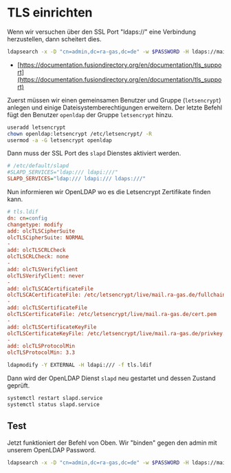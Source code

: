 # TLS einrichten

Wenn wir versuchen über den SSL Port "ldaps://" eine Verbindung herzustellen, dann scheitert dies. 

```bash
ldapsearch -x -D "cn=admin,dc=ra-gas,dc=de" -w $PASSWORD -H ldaps://mail.ra-gas.de/ -b dc=ra-gas,dc=de
```
* [https://documentation.fusiondirectory.org/en/documentation/tls_support](https://documentation.fusiondirectory.org/en/documentation/tls_support)

Zuerst müssen wir einen gemeinsamen Benutzer und Gruppe (`letsencrypt`) anlegen und einige Dateisystemberechtigungen erweitern. Der letzte Befehl fügt den Benutzer `openldap` der Gruppe `letsencrypt` hinzu.

```bash
useradd letsencrypt
chown openldap:letsencrypt /etc/letsencrypt/ -R
usermod -a -G letsencrypt openldap
```

Dann muss der SSL Port des `slapd` Dienstes aktiviert werden.

```ini
# /etc/default/slapd
#SLAPD_SERVICES="ldap:/// ldapi:///"
SLAPD_SERVICES="ldap:/// ldapi:/// ldaps:///"
```

Nun informieren wir OpenLDAP wo es die Letsencrypt Zertifikate finden kann.

```ini
# tls.ldif
dn: cn=config
changetype: modify
add: olcTLSCipherSuite
olcTLSCipherSuite: NORMAL
-
add: olcTLSCRLCheck
olcTLSCRLCheck: none
-
add: olcTLSVerifyClient
olcTLSVerifyClient: never
-
add: olcTLSCACertificateFile
olcTLSCACertificateFile: /etc/letsencrypt/live/mail.ra-gas.de/fullchain.pem
-
add: olcTLSCertificateFile
olcTLSCertificateFile: /etc/letsencrypt/live/mail.ra-gas.de/cert.pem
-
add: olcTLSCertificateKeyFile
olcTLSCertificateKeyFile: /etc/letsencrypt/live/mail.ra-gas.de/privkey.pem
-
add: olcTLSProtocolMin
olcTLSProtocolMin: 3.3
```

```bash
ldapmodify -Y EXTERNAL -H ldapi:/// -f tls.ldif
```

Dann wird der OpenLDAP Dienst `slapd` neu gestartet und dessen Zustand geprüft.

```bash
systemctl restart slapd.service
systemctl status slapd.service
```

## Test

Jetzt funktioniert der Befehl von Oben. Wir "binden" gegen den admin mit unserem OpenLDAP Password.

```bash
ldapsearch -x -D "cn=admin,dc=ra-gas,dc=de" -w $PASSWORD -H ldaps://mail.ra-gas.de/ -b dc=ra-gas,dc=de
```
